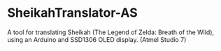 # SheikahTranslator-AS
A tool for translating Sheikah (The Legend of Zelda: Breath of the Wild), using an Arduino and SSD1306 OLED display. (Atmel Studio 7)
